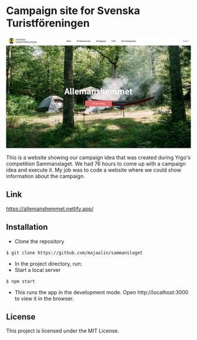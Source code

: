 # Campaign site for Svenska Turistföreningen

![Image description](readme.jpg)

This is a website showing our campaign idea that was created during Yrgo's competition Sammanslaget. We had 76 hours to come up with a campaign idea and execute it. My job was to code a website where we could show information about the campaign.

## Link 

https://allemanshemmet.netlify.app/

## Installation
- Clone the repository
```
$ git clone https://github.com/majaalin/sammanslaget
```
- In the project directory, run: 
- Start a local server
```
$ npm start
```
- This runs the app in the development mode. Open http://localhost:3000 to view it in the browser.

## License
This project is licensed under the MIT License.